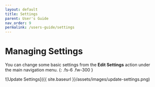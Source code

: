 ```yaml
---
layout: default
title: Settings
parent: User's Guide
nav_order: 9
permalink: /users-guide/settings
---
```


# Managing Settings
You can change some basic settings from the **Edit Settings** action under the main navigation menu.
{: .fs-6 .fw-300 }

![Update Settings]({{ site.baseurl }}/assets/images/update-settings.png)
